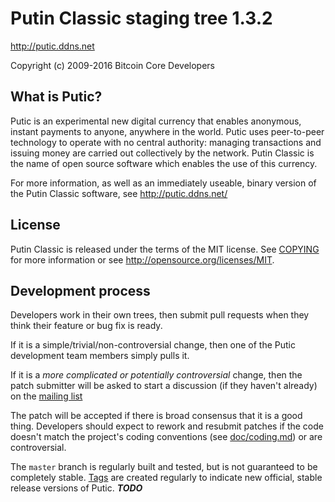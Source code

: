 Putin Classic staging tree 1.3.2
===============================

http://putic.ddns.net

Copyright (c) 2009-2016 Bitcoin Core Developers



What is Putic?
----------------

Putic is an experimental new digital currency that enables anonymous, instant
payments to anyone, anywhere in the world. Putic uses peer-to-peer technology
to operate with no central authority: managing transactions and issuing money
are carried out collectively by the network. Putin Classic is the name of open
source software which enables the use of this currency.

For more information, as well as an immediately useable, binary version of
the Putin Classic software, see http://putic.ddns.net/


License
-------

Putin Classic is released under the terms of the MIT license. See [COPYING](COPYING) for more
information or see http://opensource.org/licenses/MIT.

Development process
-------------------

Developers work in their own trees, then submit pull requests when they think
their feature or bug fix is ready.

If it is a simple/trivial/non-controversial change, then one of the Putic
development team members simply pulls it.

If it is a *more complicated or potentially controversial* change, then the patch
submitter will be asked to start a discussion (if they haven't already) on the
[mailing list](https://lists.linuxfoundation.org/mailman/listinfo/bitcoin-dev)

The patch will be accepted if there is broad consensus that it is a good thing.
Developers should expect to rework and resubmit patches if the code doesn't
match the project's coding conventions (see [doc/coding.md](doc/coding.md)) or are
controversial.

The `master` branch is regularly built and tested, but is not guaranteed to be
completely stable. [Tags](https://github.com/puticcoin/putic/tags) are created
regularly to indicate new official, stable release versions of Putic. ***TODO***

